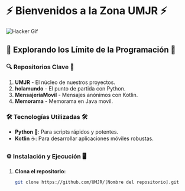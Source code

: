 # ⚡️ Bienvenidos a la Zona UMJR ⚡️

![Hacker Gif](https://media.giphy.com/media/m6Gkz5AVTo7o4/giphy.gif)

## 🌌 Explorando los Límite de la Programación 🌌

### 🔍 Repositorios Clave 🔎
1. **UMJR** - El núcleo de nuestros proyectos.
2. **holamundo** - El punto de partida con Python.
3. **MensajeriaMovil** - Mensajes anónimos con Kotlin.
4. **Memorama** - Memorama en Java movil.
   

### 🛠️ Tecnologías Utilizadas 🛠️
- **Python** 🐍: Para scripts rápidos y potentes.
- **Kotlin** ☕: Para desarrollar aplicaciones móviles robustas.

### ⚙️ Instalación y Ejecución 🖥️
1. **Clona el repositorio:**
   ```bash
   git clone https://github.com/UMJR/[Nombre del repositorio].git
